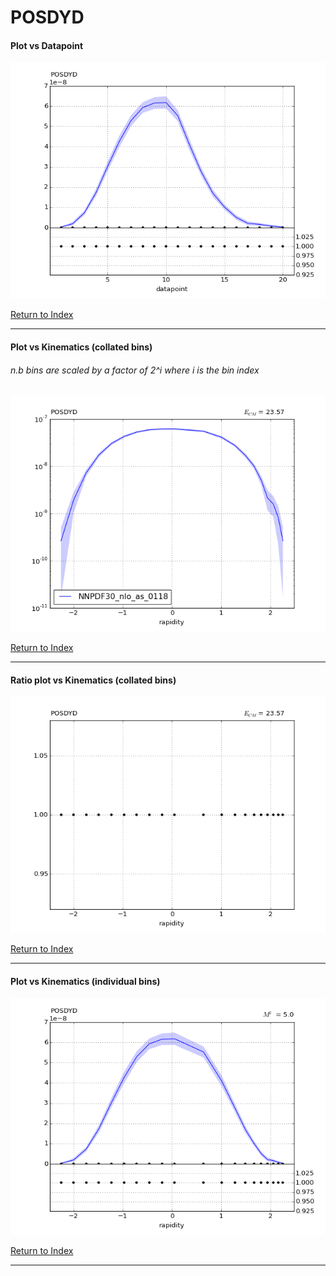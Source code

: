POSDYD
======
#### Plot vs Datapoint 
[![POSDYD datapoints](POSDYD.png)](POSDYD.pdf) 

[Return to Index](../index.html)

------------- 
#### Plot vs Kinematics (collated bins) 
###### n.b bins are scaled by a factor of 2^i where i is the bin index  
[![POSDYD_0](POSDYD_0.png)](POSDYD_0.pdf)
      
[Return to Index](../index.html)

------------- 
#### Ratio plot vs Kinematics (collated bins) 
[![POSDYD_0](POSDYD_0_R.png)](POSDYD_0_R.pdf)
      
[Return to Index](../index.html)

------------- 
#### Plot vs Kinematics (individual bins) 
[![POSDYD_0_0](POSDYD_0_0.png)](POSDYD_0_0.pdf)
      
[Return to Index](../index.html)

------------- 
